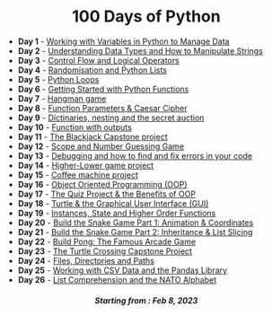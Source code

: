 <h1 align="center"> 
100 Days of Python
</h1>


<ul>
<li> <b>Day 1</b> - <a href="https://github.com/Oksuzova/Python_100days_challenge/tree/main/day001">Working with Variables in Python to Manage Data</a></li> 

<li> <b>Day 2</b> - <a href="https://github.com/Oksuzova/Python_100days_challenge/tree/main/day002">Understanding Data Types and How to Manipulate Strings</a></li>
 
<li> <b>Day 3</b> - <a href="https://github.com/Oksuzova/Python_100days_challenge/tree/main/day003">Control Flow and Logical Operators</a></li>

<li> <b>Day 4</b> - <a href="https://github.com/Oksuzova/Python_100days_challenge/tree/main/day004">Randomisation and Python Lists</a></li>

<li> <b>Day 5</b> - <a href="https://github.com/Oksuzova/Python_100days_challenge/tree/main/day005">Python Loops</a></li>

<li> <b>Day 6</b> - <a href="https://github.com/Oksuzova/Python_100days_challenge/tree/main/day006">Getting Started with Python Functions</a></li>

<li> <b>Day 7</b> - <a href="https://github.com/Oksuzova/Python_100days_challenge/tree/main/day007">Hangman game</a></li>

<li> <b>Day 8</b> - <a href="https://github.com/Oksuzova/Python_100days_challenge/tree/main/day008">Function Parameters & Caesar Cipher</a></li>
 
<li> <b>Day 9</b> - <a href="https://github.com/Oksuzova/Python_100days_challenge/tree/main/day009">Dictinaries, nesting and the secret auction</a></li>
 
<li> <b>Day 10</b> - <a href="https://github.com/Oksuzova/Python_100days_challenge/tree/main/day010">Function with outputs</a></li>

<li> <b>Day 11</b> - <a href="https://github.com/Oksuzova/Python_100days_challenge/tree/main/day011">The Blackjack Capstone project</a></li>

<li> <b>Day 12</b> - <a href="https://github.com/Oksuzova/Python_100days_challenge/tree/main/day012">Scope and Number Guessing Game</a></li>

<li> <b>Day 13</b> - <a href="https://github.com/Oksuzova/Python_100days_challenge/tree/main/day013">Debugging and how to find and fix errors in your code</a></li>
 
<li> <b>Day 14</b> - <a href="https://github.com/Oksuzova/Python_100days_challenge/tree/main/day014">Higher-Lower game project</a></li>
 
<li> <b>Day 15</b> - <a href="https://github.com/Oksuzova/Python_100days_challenge/tree/main/day015">Coffee machine project</a></li>

<li> <b>Day 16</b> - <a href="https://github.com/Oksuzova/Python_100days_challenge/tree/main/day016">Object Oriented Programming (OOP)</a></li>

<li> <b>Day 17</b> - <a href="https://github.com/Oksuzova/Python_100days_challenge/tree/main/day017">The Quiz Project & the Benefits of OOP</a></li>

<li> <b>Day 18</b> - <a href="https://github.com/Oksuzova/Python_100days_challenge/tree/main/day018">Turtle & the Graphical User Interface (GUI)</a></li>

<li> <b>Day 19</b> - <a href="https://github.com/Oksuzova/Python_100days_challenge/tree/main/day019">Instances, State and Higher Order Functions</a></li>

<li> <b>Day 20</b> - <a href="https://github.com/Oksuzova/Python_100days_challenge/tree/main/day020-021">Build the Snake Game Part 1: Animation & Coordinates</a></li>

<li> <b>Day 21</b> - <a href="https://github.com/Oksuzova/Python_100days_challenge/tree/main/day020-021">Build the Snake Game Part 2: Inheritance & List Slicing</a></li>

<li> <b>Day 22</b> - <a href="https://github.com/Oksuzova/Python_100days_challenge/tree/main/day022">Build Pong: The Famous Arcade Game</a></li>

<li> <b>Day 23</b> - <a href="https://github.com/Oksuzova/Python_100days_challenge/tree/main/day023">The Turtle Crossing Capstone Project</a></li>

<li> <b>Day 24</b> - <a href="https://github.com/Oksuzova/Python_100days_challenge/tree/main/day024">Files, Directories and Paths</a></li>

<li> <b>Day 25</b> - <a href="https://github.com/Oksuzova/Python_100days_challenge/tree/main/day025">Working with CSV Data and the Pandas Library</a></li>

<li> <b>Day 26</b> - <a href="https://github.com/Oksuzova/Python_100days_challenge/tree/main/day026">List Comprehension and the NATO Alphabet</a></li>


</ul>





<h5 align="center">
Starting from : Feb 8, 2023
</h5>
